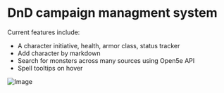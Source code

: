 # DnD campaign managment system
Current features include:
- A character initiative, health, armor class, status tracker
- Add character by markdown
- Search for monsters across many sources using Open5e API
- Spell tooltips on hover

![Image](https://github.com/user-attachments/assets/49340872-2a5a-44e3-a038-03c443b8b54e)

